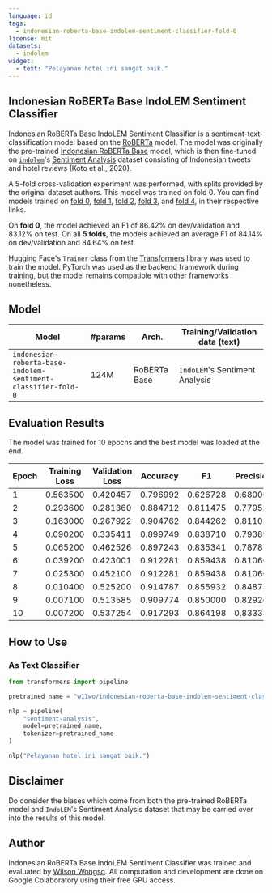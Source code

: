 ```yaml
---
language: id
tags:
  - indonesian-roberta-base-indolem-sentiment-classifier-fold-0
license: mit
datasets:
  - indolem
widget:
  - text: "Pelayanan hotel ini sangat baik."
---
```


## Indonesian RoBERTa Base IndoLEM Sentiment Classifier

Indonesian RoBERTa Base IndoLEM Sentiment Classifier is a sentiment-text-classification model based on the [RoBERTa](https://arxiv.org/abs/1907.11692) model. The model was originally the pre-trained [Indonesian RoBERTa Base](https://hf.co/flax-community/indonesian-roberta-base) model, which is then fine-tuned on [`indolem`](https://indolem.github.io/)'s [Sentiment Analysis](https://github.com/indolem/indolem/tree/main/sentiment) dataset consisting of Indonesian tweets and hotel reviews (Koto et al., 2020).

A 5-fold cross-validation experiment was performed, with splits provided by the original dataset authors. This model was trained on fold 0. You can find models trained on [fold 0](https://huggingface.co/w11wo/indonesian-roberta-base-indolem-sentiment-classifier-fold-0), [fold 1](https://huggingface.co/w11wo/indonesian-roberta-base-indolem-sentiment-classifier-fold-1), [fold 2](https://huggingface.co/w11wo/indonesian-roberta-base-indolem-sentiment-classifier-fold-2), [fold 3](https://huggingface.co/w11wo/indonesian-roberta-base-indolem-sentiment-classifier-fold-3), and [fold 4](https://huggingface.co/w11wo/indonesian-roberta-base-indolem-sentiment-classifier-fold-4), in their respective links.

On **fold 0**, the model achieved an F1 of 86.42% on dev/validation and 83.12% on test. On all **5 folds**, the models achieved an average F1 of 84.14% on dev/validation and 84.64% on test.

Hugging Face's `Trainer` class from the [Transformers](https://huggingface.co/transformers) library was used to train the model. PyTorch was used as the backend framework during training, but the model remains compatible with other frameworks nonetheless.

## Model

| Model                                                         | #params | Arch.        | Training/Validation data (text) |
| ------------------------------------------------------------- | ------- | ------------ | ------------------------------- |
| `indonesian-roberta-base-indolem-sentiment-classifier-fold-0` | 124M    | RoBERTa Base | `IndoLEM`'s Sentiment Analysis  |

## Evaluation Results

The model was trained for 10 epochs and the best model was loaded at the end.

| Epoch | Training Loss | Validation Loss | Accuracy | F1       | Precision | Recall   |
| ----- | ------------- | --------------- | -------- | -------- | --------- | -------- |
| 1     | 0.563500      | 0.420457        | 0.796992 | 0.626728 | 0.680000  | 0.581197 |
| 2     | 0.293600      | 0.281360        | 0.884712 | 0.811475 | 0.779528  | 0.846154 |
| 3     | 0.163000      | 0.267922        | 0.904762 | 0.844262 | 0.811024  | 0.880342 |
| 4     | 0.090200      | 0.335411        | 0.899749 | 0.838710 | 0.793893  | 0.888889 |
| 5     | 0.065200      | 0.462526        | 0.897243 | 0.835341 | 0.787879  | 0.888889 |
| 6     | 0.039200      | 0.423001        | 0.912281 | 0.859438 | 0.810606  | 0.914530 |
| 7     | 0.025300      | 0.452100        | 0.912281 | 0.859438 | 0.810606  | 0.914530 |
| 8     | 0.010400      | 0.525200        | 0.914787 | 0.855932 | 0.848739  | 0.863248 |
| 9     | 0.007100      | 0.513585        | 0.909774 | 0.850000 | 0.829268  | 0.871795 |
| 10    | 0.007200      | 0.537254        | 0.917293 | 0.864198 | 0.833333  | 0.897436 |

## How to Use

### As Text Classifier

```python
from transformers import pipeline

pretrained_name = "w11wo/indonesian-roberta-base-indolem-sentiment-classifier-fold-0"

nlp = pipeline(
    "sentiment-analysis",
    model=pretrained_name,
    tokenizer=pretrained_name
)

nlp("Pelayanan hotel ini sangat baik.")
```

## Disclaimer

Do consider the biases which come from both the pre-trained RoBERTa model and `IndoLEM`'s Sentiment Analysis dataset that may be carried over into the results of this model.

## Author

Indonesian RoBERTa Base IndoLEM Sentiment Classifier was trained and evaluated by [Wilson Wongso](https://w11wo.github.io/). All computation and development are done on Google Colaboratory using their free GPU access.
